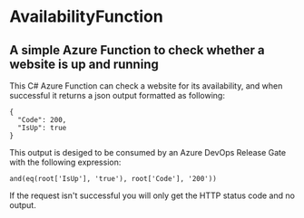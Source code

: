 # AvailabilityFunction
## A simple Azure Function to check whether a website is up and running

This C# Azure Function can check a website for its availability, and when successful it returns a json output formatted as following:
```
{
  "Code": 200,
  "IsUp": true
}
```
This output is desiged to be consumed by an Azure DevOps Release Gate with the following expression:

```
and(eq(root['IsUp'], 'true'), root['Code'], '200'))
```

If the request isn't successful you will only get the HTTP status code and no output.